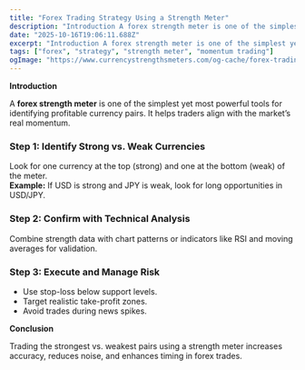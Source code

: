 ```yaml
---
title: "Forex Trading Strategy Using a Strength Meter"
description: "Introduction A forex strength meter is one of the simplest yet most powerful tools for identifying profitable currency pairs..."
date: "2025-10-16T19:06:11.688Z"
excerpt: "Introduction A forex strength meter is one of the simplest yet most powerful tools for identifying profitable currency pairs. It helps traders align with the market’s real momentum. Step 1: Identify Strong vs. Weak Currencies Look for one currency at the top (strong) and one at the bottom (weak) of..."
tags: ["forex", "strategy", "strength meter", "momentum trading"]
ogImage: "https://www.currencystrengthsmeters.com/og-cache/forex-trading-strategy-using-a-strength-meter.jpg"
---
```

**Introduction**

A **forex strength meter** is one of the simplest yet most powerful tools for identifying profitable currency pairs. It helps traders align with the market’s real momentum.

### Step 1: Identify Strong vs. Weak Currencies

Look for one currency at the top (strong) and one at the bottom (weak) of the meter.  
**Example:** If USD is strong and JPY is weak, look for long opportunities in USD/JPY.

### Step 2: Confirm with Technical Analysis

Combine strength data with chart patterns or indicators like RSI and moving averages for validation.

### Step 3: Execute and Manage Risk

- Use stop-loss below support levels.  
- Target realistic take-profit zones.  
- Avoid trades during news spikes.

**Conclusion**

Trading the strongest vs. weakest pairs using a strength meter increases accuracy, reduces noise, and enhances timing in forex trades.
